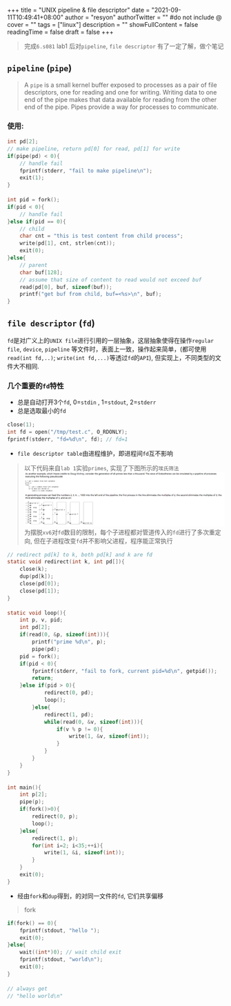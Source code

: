 +++
title = "UNIX pipeline & file descriptor"
date = "2021-09-11T10:49:41+08:00"
author = "resyon"
authorTwitter = "" #do not include @
cover = ""
tags = ["linux"]
description = ""
showFullContent = false
readingTime = false
draft = false
+++

> 完成`6.s081` lab1 后对`pipeline`, `file descriptor` 有了一定了解，做个笔记

## `pipeline` (`pipe`)
> A `pipe` is a small kernel buffer exposed to processes as a pair of file descriptors, one for reading and one for writing. Writing data to one end of the pipe makes that data available for reading from the other end of the pipe. Pipes provide a way for processes to communicate.

### 使用:
```c
int pd[2];
// make pipeline, return pd[0] for read, pd[1] for write
if(pipe(pd) < 0){
	// handle fail
	fprintf(stderr, "fail to make pipeline\n");
	exit(1);
}

int pid = fork();
if(pid < 0){
	// handle fail
}else if(pid == 0){
	// child
	char cnt = "this is test content from child process";
	write(pd[1], cnt, strlen(cnt));
	exit(0);
}else{
	// parent
	char buf[128];
	// assume that size of content to read would not exceed buf
	read(pd[0], buf, sizeof(buf));
	printf("get buf from child, buf=<%s>\n", buf);
}
```

## `file descriptor` (`fd`)
`fd`是对广义上的`UNIX file`进行引用的一层抽象，这层抽象使得在操作`regular file`, `device`, `pipeline` 等文件时，表面上一致，操作起来简单，(都可使用`read(int fd,..)`; `write(int fd,...)`等透过`fd`的`API`), 但实现上，不同类型的文件大不相同.


### 几个重要的`fd`特性

- 总是自动打开3个`fd`, 0=`stdin` , 1=`stdout`, 2=`stderr`
- 总是选取最小的`fd`
```c
close(1);
int fd = open("/tmp/test.c", O_RDONLY);
fprintf(stderr, "fd=%d\n", fd); // fd=1
```
- `file descriptor table`由进程维护，即进程间`fd`互不影响
> 以下代码来自`lab 1`实验`primes`, 实现了下图所示的`埃氏筛法`
![image.png](/upload/2021/09/image-a50ab1eafdde4f5d8e9516ed77376b38.png)
为摆脱`xv6`对`fd`数目的限制，每个子进程都对管道传入的`fd`进行了多次重定向, 但在子进程改变`fd`并不影响父进程，程序能正常执行

```c
// redirect pd[k] to k, both pd[k] and k are fd
static void redirect(int k, int pd[]){
    close(k);
    dup(pd[k]);
    close(pd[0]);
    close(pd[1]);
}

static void loop(){
    int p, v, pid;
    int pd[2];
    if(read(0, &p, sizeof(int))){
        printf("prime %d\n", p);
        pipe(pd);
	pid = fork();
	if(pid < 0){
	    fprintf(stderr, "fail to fork, current pid=%d\n", getpid());
	    return;
	}else if(pid > 0){
            redirect(0, pd);
            loop();
        }else{
            redirect(1, pd);
            while(read(0, &v, sizeof(int))){
                if(v % p != 0){
                    write(1, &v, sizeof(int));
                }
            }
        }
    }
}

int main(){
    int p[2];
    pipe(p);
    if(fork()>0){
        redirect(0, p);
        loop();
    }else{
        redirect(1, p);
        for(int i=2; i<35;++i){
            write(1, &i, sizeof(int));
        }
    }
    exit(0);
}
```

- 经由`fork`和`dup`得到，的对同一文件的`fd`, 它们共享偏移

> fork
```c
if(fork() == 0){
	fprintf(stdout, "hello ");
	exit(0);
}else{
	wait((int*)0); // wait child exit
	fprintf(stdout, "world\n");
	exit(0);
}

// always get
// "hello world\n"
```

